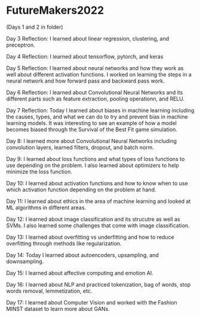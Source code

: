 # FutureMakers2022

(Days 1 and 2 in folder)

Day 3 Reflection: I learned about linear regression, clustering, and preceptron. 

Day 4 Reflection: I learned about tensorflow, pytorch, and keras

Day 5 Reflection: I learned about neural networks and how they work as well about different activation functions. I worked on learning the steps in a neural network and how forward pass and backward pass work.

Day 6 Reflection: I learned about Convolutional Neural Networks and its different parts such as feature extraction, pooling operationn, and RELU.

Day 7 Reflection: Today I learned about biases in machine learning including the causes, types, and what we can do to try and prevent bias in machine learning models. It was interesting to see an example of how a model becomes biased through the Survival of the Best Fit game simulation.

Day 8: I learned more about Convolutional Neural Networks including convolution layers, learned filters, dropout, and batch norm.  

Day 9: I learned about loss functions and what types of loss functions to use depending on the problem. I also learned about optimizers to help minimize the loss function. 

Day 10: I learned about activation functions and how to know when to use which activation function depending on the problem at hand.

Day 11: I learned about ethics in the area of machine learning and looked at ML algorithms in different areas.

Day 12: I learned about image classification and its strucutre as well as SVMs. I also learned some challenges that come with image classification.

Day 13: I learned about overfitting vs underfitting and how to reduce overfitting through methods like regularization.

Day 14: Today I learned about autoencoders, upsampling, and downsampling.

Day 15: I learned about affective computing and emotion AI.

Day 16: I learned about NLP and practiced tokenization, bag of words, stop words removal, lemmetization, etc.

Day 17: I learned about Computer Vision and worked with the Fashion MINST dataset to learn more about GANs.
